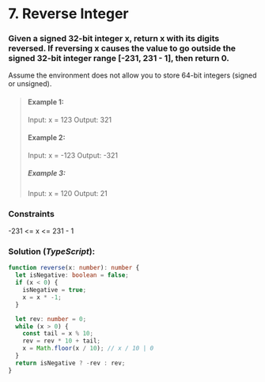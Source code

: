 # 7. Reverse Integer

### Given a signed 32-bit integer x, return x with its digits reversed. If reversing x causes the value to go outside the signed 32-bit integer range [-231, 231 - 1], then return 0.

Assume the environment does not allow you to store 64-bit integers (signed or unsigned).

> #### Example 1:
>
> Input: x = 123
> Output: 321
>
> #### Example 2:
>
> Input: x = -123
> Output: -321
>
> ##### Example 3:
>
> Input: x = 120
> Output: 21

### Constraints

-231 <= x <= 231 - 1

### Solution (_TypeScript_):

```ts
function reverse(x: number): number {
  let isNegative: boolean = false;
  if (x < 0) {
    isNegative = true;
    x = x * -1;
  }

  let rev: number = 0;
  while (x > 0) {
    const tail = x % 10;
    rev = rev * 10 + tail;
    x = Math.floor(x / 10); // x / 10 | 0
  }
  return isNegative ? -rev : rev;
}
```
